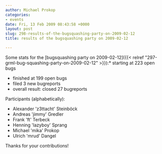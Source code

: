 ```yaml
---
author: Michael Prokop
categories:
- events
date: Fri, 13 Feb 2009 08:43:58 +0000
layout: post
slug: 298-results-of-the-bugsquashing-party-on-2009-02-12
title: results of the bugsquashing party on 2009-02-12

---
```

Some stats for the [bugsquashing party on 2009\-02\-12]({{< relref "297-grml-bug-squashing-party-on-2009-02-12" >}}):* starting at 223 open bugs
* finished at 199 open bugs
* filed 3 new bugreports
* overall result: closed 27 bugreports

Participants (alphabetically):
* Alexander 'z3ttacht' Steinböck
* Andreas 'jimmy' Gredler
* Frank 'ft' Terbeck
* Henning 'lazyboy' Sprang
* Michael 'mika' Prokop
* Ulrich 'mrud' Dangel

Thanks for your contributions!